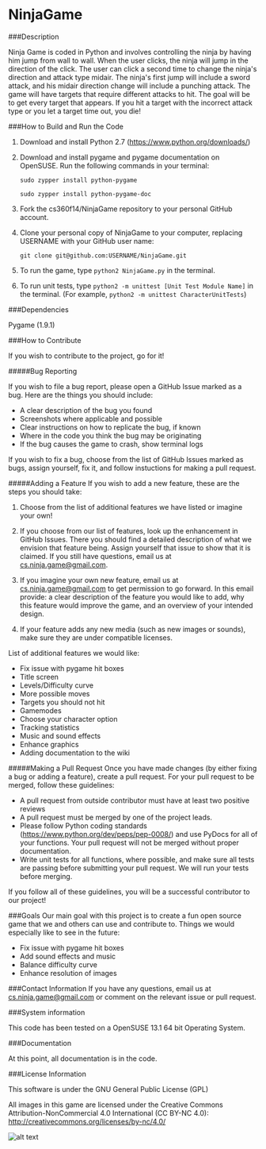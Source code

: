 NinjaGame
=========

###Description

Ninja Game is coded in Python and involves controlling the ninja by having him jump from wall to wall. When
the user clicks, the ninja will jump in the direction of the click. The user can click
a second time to change the ninja's direction and attack type midair. The ninja's first jump will include a sword attack, and his midair
direction change will include a punching attack. The game will have targets that require
different attacks to hit. The goal will be to get every target that appears. If you hit a target with the incorrect attack
type or you let a target time out, you die!

###How to Build and Run the Code

1. Download and install Python 2.7 (https://www.python.org/downloads/)
2. Download and install pygame and pygame documentation on OpenSUSE. Run the following commands in your terminal:

	```sudo zypper install python-pygame```
	
	```sudo zypper install python-pygame-doc```
	
3. Fork the cs360f14/NinjaGame repository to your personal GitHub account.
4. Clone your personal copy of NinjaGame to your computer, replacing USERNAME with your GitHub user name:

	```git clone git@github.com:USERNAME/NinjaGame.git```

5. To run the game, type `python2 NinjaGame.py` in the terminal.
6. To run unit tests, type `python2 -m unittest [Unit Test Module Name]` in the terminal. (For example, `python2 -m unittest CharacterUnitTests`)

###Dependencies

Pygame (1.9.1)

###How to Contribute

If you wish to contribute to the project, go for it! 

#####Bug Reporting

If you wish to file a bug report, please open a GitHub Issue marked as a bug. Here are the things you should include:
* A clear description of the bug you found
* Screenshots where applicable and possible
* Clear instructions on how to replicate the bug, if known
* Where in the code you think the bug may be originating
* If the bug causes the game to crash, show terminal logs

If you wish to fix a bug, choose from the list of GitHub Issues marked as bugs, assign yourself, fix it, and follow instuctions for making a pull request.

#####Adding a Feature
If you wish to add a new feature, these are the steps you should take:

1. Choose from the list of additional features we have listed or imagine your own!

2. If you choose from our list of features, look up the enhancement in GitHub Issues. There you should find a detailed description of what we envision that feature being. Assign yourself that issue to show that it is claimed. If you still have questions, email us at cs.ninja.game@gmail.com.

3. If you imagine your own new feature, email us at cs.ninja.game@gmail.com to get permission to go forward. In this email provide: a clear description of the feature you would like to add, why this feature would improve the game, and an overview of your intended design.

4. If your feature adds any new media (such as new images or sounds), make sure they are under compatible licenses.

List of additional features we would like:
* Fix issue with pygame hit boxes
* Title screen
* Levels/Difficulty curve
* More possible moves
* Targets you should not hit
* Gamemodes
* Choose your character option
* Tracking statistics
* Music and sound effects
* Enhance graphics
* Adding documentation to the wiki

#####Making a Pull Request
Once you have made changes (by either fixing a bug or adding a feature), create a pull request. For your pull request to be merged, follow these guidelines:
* A pull request from outside contributor must have at least two positive reviews
* A pull request must be merged by one of the project leads.
* Please follow Python coding standards (https://www.python.org/dev/peps/pep-0008/) and use PyDocs for all of your functions. Your pull request will not be merged without proper documentation. 
* Write unit tests for all functions, where possible, and make sure all tests are passing before submitting your pull request. We will run your tests before merging.

If you follow all of these guidelines, you will be a successful contributor to our project!

###Goals
Our main goal with this project is to create a fun open source game that we and others can use and contribute to.
Things we would especially like to see in the future:
* Fix issue with pygame hit boxes
* Add sound effects and music
* Balance difficulty curve
* Enhance resolution of images

###Contact Information
If you have any questions, email us at cs.ninja.game@gmail.com or comment on the relevant issue or pull request.

###System information

This code has been tested on a OpenSUSE 13.1 64 bit Operating System.

###Documentation

At this point, all documentation is in the code.

###License Information

This software is under the GNU General Public License (GPL)

All images in this game are licensed under the Creative Commons Attribution-NonCommercial 4.0 International (CC BY-NC 4.0): http://creativecommons.org/licenses/by-nc/4.0/


![alt text](https://github.com/cs360f14/NinjaGame/blob/master/images/GameScreenshot.png "Game Screenshot")
